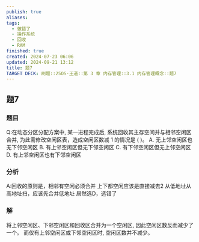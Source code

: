 ```yaml
---
publish: true
aliases: 
tags:
  - 做错了
  - 操作系统
  - 回收
  - RAM
finished: true
created: 2024-07-23 06:06
updated: 2024-09-21 13:12
title: 题7
TARGET DECK: 刷题::25OS-王道::第 3 章 内存管理::3.1 内存管理概念::题7
---
```

## 题7
### 题目
Q:在动态分区分配方案中, 某一进程完成后, 系统回收其主存空间并与相邻空闲区合并, 为此需修改空闲区表，造成空闲区数减 1 的情况是 ( )。
A. 无上邻空闲区也无下邻空闲区 
B. 有上邻空闲区但无下邻空闲区
C. 有下邻空闲区但无上邻空闲区 
D. 有上邻空闲区也有下邻空闲区
### 分析
A:回收的原则是，相邻有空闲必须合并
上下都空闲应该是直接减去2
从低地址从高地址扫，应该先合并低地址
居然选D，选错了
### 解
将上邻空闲区、下邻空闲区和回收区合并为一个空闲区, 因此空闲区数反而减少了一个。
而仅有上邻空闲区或下邻空闲区时, 空闲区数并不减少。
<!--ID: 1724147519964-->

